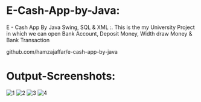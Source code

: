 # E-Cash-App-by-Java:

E - Cash App By Java Swing, SQL &amp; XML :. This is the my University Project in which we can open Bank Account, Deposit Money, Width draw Money &amp; Bank Transaction

github.com/hamzajaffar/e-cash-app-by-java

# Output-Screenshots:

![1](https://user-images.githubusercontent.com/52501040/130926179-ea3ece3a-4a9f-4a70-a8aa-0b63d51f3c40.PNG)
![2](https://user-images.githubusercontent.com/52501040/130926187-55be5000-4afb-479a-9605-294c7d4f15eb.PNG)
![3](https://user-images.githubusercontent.com/52501040/130926188-0c57ad76-877a-4001-984d-6c5a10bdc08f.PNG)
![4](https://user-images.githubusercontent.com/52501040/130926191-4ed47da8-eae4-4034-8a80-9c0f1737d5bc.PNG)
